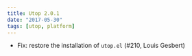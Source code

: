```yaml
---
title: Utop 2.0.1
date: "2017-05-30"
tags: [utop, platform]
---
```


* Fix: restore the installation of `utop.el` (#210, Louis Gesbert)
